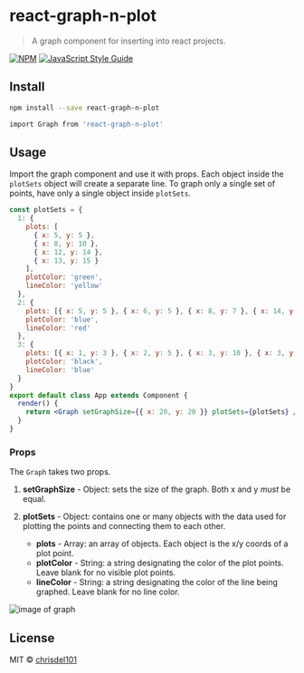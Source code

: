 # react-graph-n-plot

> A graph component for inserting into react projects.

[![NPM](https://img.shields.io/npm/v/react-graph-n-plot.svg)](https://www.npmjs.com/package/react-graph-n-plot) [![JavaScript Style Guide](https://img.shields.io/badge/code_style-standard-brightgreen.svg)](https://standardjs.com)

## Install

```bash
npm install --save react-graph-n-plot

import Graph from 'react-graph-n-plot'
```

## Usage

Import the graph component and use it with props.
Each object inside the `plotSets` object will create a separate line. To graph only a single set of points, have only a single object inside `plotSets`.

```jsx
const plotSets = {
  1: {
    plots: [
      { x: 5, y: 5 },
      { x: 8, y: 10 },
      { x: 12, y: 14 },
      { x: 13, y: 15 }
    ],
    plotColor: 'green',
    lineColor: 'yellow'
  },
  2: {
    plots: [{ x: 5, y: 5 }, { x: 6, y: 5 }, { x: 8, y: 7 }, { x: 14, y: 9 }],
    plotColor: 'blue',
    lineColor: 'red'
  },
  3: {
    plots: [{ x: 1, y: 3 }, { x: 2, y: 5 }, { x: 3, y: 10 }, { x: 3, y: 15 }],
    plotColor: 'black',
    lineColor: 'blue'
  }
}
export default class App extends Component {
  render() {
    return <Graph setGraphSize={{ x: 20, y: 20 }} plotSets={plotSets} />
  }
}
```

### Props

The `Graph` takes two props.

1. **setGraphSize** - Object: sets the size of the graph. Both x and y _must_ be equal.
2. **plotSets** - Object: contains one or many objects with the data used for plotting the points and connecting them to each other.

   - **plots** - Array: an array of objects. Each object is the x/y coords of a plot point.
   - **plotColor** - String: a string designating the color of the plot points. Leave blank for no visible plot points.
   - **lineColor** - String: a string designating the color of the line being graphed. Leave blank for no line color.

![image of graph](https://res.cloudinary.com/chris-del/image/upload/v1561330683/Screen_Shot_2019-06-23_at_6.55.15_PM_vv1yv2.png)

## License

MIT © [chrisdel101](https://github.com/chrisdel101)
